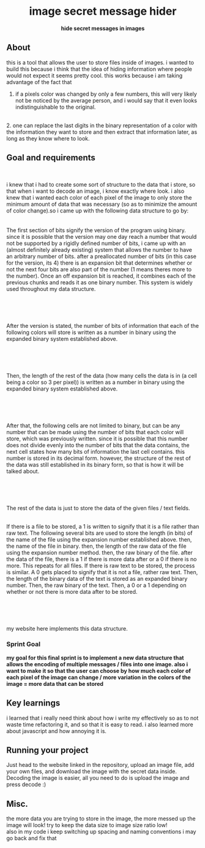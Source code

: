 <h1 align="center">image secret message hider</h1>
<p align="center"><strong>hide secret messages in images</strong>
<br/>

<h2>About</h2>

this is a tool that allows the user to store files inside of images. i wanted to build this because i think that the idea of hiding information where people would not expect it seems pretty cool. this works because i am taking advantage of the fact that
<br/>
1. if a pixels color was changed by only a few numbers, this will very likely not be noticed by the average person, and i would say that it even looks indistinguishable to the original.
<br/>
2. one can replace the last digits in the binary representation of a color with the information they want to store and then extract that information later, as long as they know where to look.

<h2>Goal and requirements</h2>
<br/>

 i knew that i had to create some sort of structure to the data that i store, so that when i want to decode an image, i know exactly where look. i also knew that i wanted each color of each pixel of the image to only store the minimum amount of data that was necessary (so as to minimize the amount of color change).so i came up with the following data structure to go by:
<br/>
<br/>
<br/>
 The first section of bits signify the version of the program using binary. since it is possible that the version may one day reach a number that would not be supported by a rigidly defined number of bits, i came up with an (almost definitely already existing) system that allows the number to have an arbitrary number of bits. after a preallocated number of bits (in this case for the version, its 4) there is an expansion bit that determines whether or not the next four bits are also part of the number (1 means theres more to the number). Once an off expansion bit is reached, it combines each of the previous chunks and reads it as one binary number. This system is widely used throughout my data structure.

 <br/>
 <br/>
 <br/>

 After the version is stated, the number of bits of information that each of the following colors will store is written as a number in binary using the expanded binary system established above.

 <br/>
 <br/>
 <br/>

 Then, the length of the rest of the data (how many cells the data is in (a cell being a color so 3 per pixel)) is written as a number in binary using the expanded binary system established above.

 <br/>
 <br/>
 <br/>

 After that, the following cells are not limited to binary, but can be any number that can be made using the number of bits that each color will store, which was previously written. since it is possible that this number does not divide evenly into the number of bits that the data contains, the next cell states how many bits of information the last cell contains. this number is stored in its decimal form. however, the structure of the rest of the data was still established in its binary form, so that is how it will be talked about.

 <br/>
 <br/>
 <br/>

 The rest of the data is just to store the data of the given files / text fields.
 <br/>
 <br/>

 If there is a file to be stored, a 1 is written to signify that it is a file rather than raw text. The following several bits are used to store the length (in bits) of the name of the file using the expansion number established above. then, the name of the file in binary. then, the length of the raw data of the file using the expansion number method. then, the raw binary of the file. after the data of the file, there is a 1 if there is more data after or a 0 if there is no more. This repeats for all files. If there is raw text to be stored, the process is similar. A 0 gets placed to signify that it is not a file, rather raw text. Then, the length of the binary data of the text is stored as an expanded binary number. Then, the raw binary of the text. Then, a 0 or a 1 depending on whether or not there is more data after to be stored.

 <br/>
 <br/>
 <br/>

 my website here implements this data structure.

 
 <h3>Sprint Goal</h3>
<strong>my goal for this final sprint is to implement a new data structure that allows the encoding of multiple messages / files into one image. also i want to make it so that the user can choose by how much each color of each pixel of the image can change / more variation in the colors of the image = more data that can be stored</strong><br/>

<h2>Key learnings</h2>
i learned that i really need think about how i write my effectively so as to not waste time refactoring it, and so that it is easy to read. i also learned more about javascript and how annoying it is. 

<h2>Running your project</h2>
Just head to the website linked in the repository, upload an image file, add your own files, and download the image with the secret data inside. Decoding the image is easier, all you need to do is upload the image and press decode :)

<h2>Misc.</h2>
the more data you are trying to store in the image, the more messed up the image will look! try to keep the data size to image size ratio low!
<br/>
also in my code i keep switching up spacing and naming conventions i may go back and fix that


